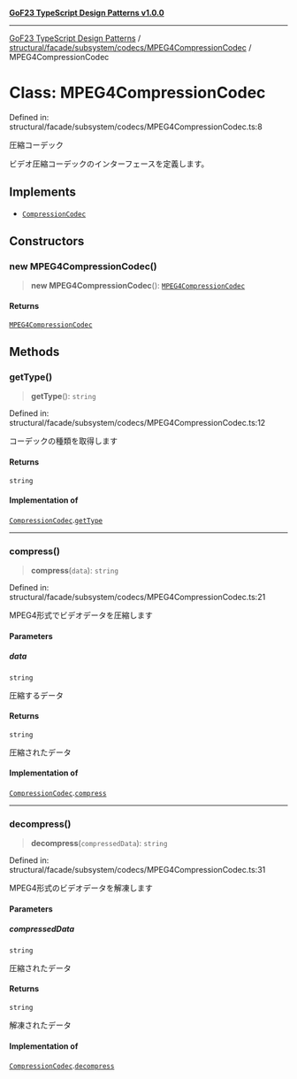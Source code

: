 [**GoF23 TypeScript Design Patterns v1.0.0**](../../../../../../README.md)

***

[GoF23 TypeScript Design Patterns](../../../../../../README.md) / [structural/facade/subsystem/codecs/MPEG4CompressionCodec](../README.md) / MPEG4CompressionCodec

# Class: MPEG4CompressionCodec

Defined in: structural/facade/subsystem/codecs/MPEG4CompressionCodec.ts:8

圧縮コーデック

ビデオ圧縮コーデックのインターフェースを定義します。

## Implements

- [`CompressionCodec`](../../CompressionCodec/interfaces/CompressionCodec.md)

## Constructors

### new MPEG4CompressionCodec()

> **new MPEG4CompressionCodec**(): [`MPEG4CompressionCodec`](MPEG4CompressionCodec.md)

#### Returns

[`MPEG4CompressionCodec`](MPEG4CompressionCodec.md)

## Methods

### getType()

> **getType**(): `string`

Defined in: structural/facade/subsystem/codecs/MPEG4CompressionCodec.ts:12

コーデックの種類を取得します

#### Returns

`string`

#### Implementation of

[`CompressionCodec`](../../CompressionCodec/interfaces/CompressionCodec.md).[`getType`](../../CompressionCodec/interfaces/CompressionCodec.md#gettype)

***

### compress()

> **compress**(`data`): `string`

Defined in: structural/facade/subsystem/codecs/MPEG4CompressionCodec.ts:21

MPEG4形式でビデオデータを圧縮します

#### Parameters

##### data

`string`

圧縮するデータ

#### Returns

`string`

圧縮されたデータ

#### Implementation of

[`CompressionCodec`](../../CompressionCodec/interfaces/CompressionCodec.md).[`compress`](../../CompressionCodec/interfaces/CompressionCodec.md#compress)

***

### decompress()

> **decompress**(`compressedData`): `string`

Defined in: structural/facade/subsystem/codecs/MPEG4CompressionCodec.ts:31

MPEG4形式のビデオデータを解凍します

#### Parameters

##### compressedData

`string`

圧縮されたデータ

#### Returns

`string`

解凍されたデータ

#### Implementation of

[`CompressionCodec`](../../CompressionCodec/interfaces/CompressionCodec.md).[`decompress`](../../CompressionCodec/interfaces/CompressionCodec.md#decompress)
